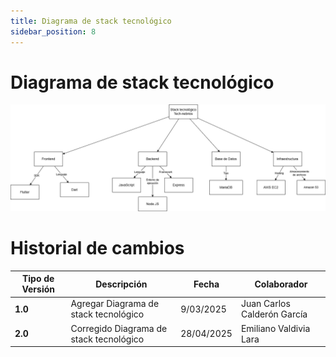 ```yaml
---
title: Diagrama de stack tecnológico
sidebar_position: 8
---
```

# Diagrama de stack tecnológico


![alt_text](./Diagrama_stack_larvas.png)

# Historial de cambios
| **Tipo de Versión** | **Descripción**                                             | **Fecha** | **Colaborador**            |
| ------------------- | ----------------------------------------------------------- | --------- | -------------------------- |
| **1.0**             | Agregar Diagrama de stack tecnológico       | 9/03/2025 | Juan Carlos Calderón García  |
| **2.0**             | Corregido Diagrama de stack tecnológico       | 28/04/2025 | Emiliano Valdivia Lara  |